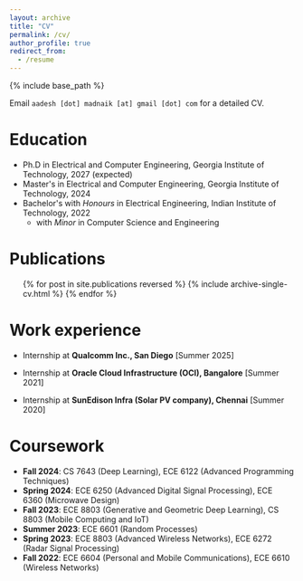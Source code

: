 ```yaml
---
layout: archive
title: "CV"
permalink: /cv/
author_profile: true
redirect_from:
  - /resume
---
```


{% include base_path %}

Email `aadesh [dot] madnaik [at] gmail [dot] com` for a detailed CV.

Education
======
* Ph.D in Electrical and Computer Engineering, Georgia Institute of Technology, 2027 (expected)
* Master's in Electrical and Computer Engineering, Georgia Institute of Technology, 2024
* Bachelor's with *Honours* in Electrical Engineering, Indian Institute of Technology, 2022
  * with *Minor* in Computer Science and Engineering

Publications
======
  <ul>{% for post in site.publications reversed %}
    {% include archive-single-cv.html %}
  {% endfor %}</ul>

Work experience
======
* Internship at **Qualcomm Inc., San Diego** [Summer 2025]

* Internship at **Oracle Cloud Infrastructure (OCI), Bangalore** [Summer 2021]

* Internship at **SunEdison Infra (Solar PV company), Chennai** [Summer 2020]

Coursework 
======
* **Fall 2024**: CS 7643 (Deep Learning), ECE 6122 (Advanced Programming Techniques)
* **Spring 2024**: ECE 6250 (Advanced Digital Signal Processing), ECE 6360 (Microwave Design)
* **Fall 2023**: ECE 8803 (Generative and Geometric Deep Learning), CS 8803 (Mobile Computing and IoT)
* **Summer 2023**: ECE 6601 (Random Processes)
* **Spring 2023**: ECE 8803 (Advanced Wireless Networks), ECE 6272 (Radar Signal Processing)
* **Fall 2022**: ECE 6604 (Personal and Mobile Communications), ECE 6610 (Wireless Networks)